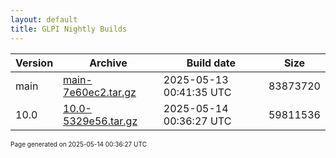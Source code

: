 ```yaml
---
layout: default
title: GLPI Nightly Builds
---
```


Version|Archive|Build date|Size
---|---|---|---
main|[main-7e60ec2.tar.gz](main-7e60ec2.tar.gz)|2025-05-13 00:41:35 UTC|83873720
10.0|[10.0-5329e56.tar.gz](10.0-5329e56.tar.gz)|2025-05-14 00:36:27 UTC|59811536

<font size="1">Page generated on 2025-05-14 00:36:27 UTC</font>
